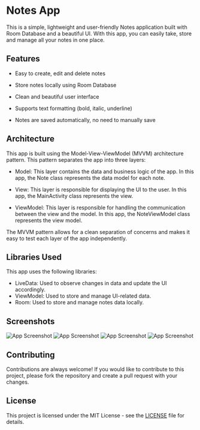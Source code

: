 
# Notes App

This is a simple, lightweight and user-friendly Notes application built with Room Database and a beautiful UI. With this app, you can easily take, store and manage all your notes in one place.


## Features

- Easy to create, edit and delete notes

- Store notes locally using Room Database

- Clean and beautiful user interface

- Supports text formatting (bold, italic, underline)

- Notes are saved automatically, no need to manually save


## Architecture

This app is built using the Model-View-ViewModel (MVVM) architecture pattern. This pattern separates the app into three layers:

- Model: This layer contains the data and business logic of the app. In this app, the Note class represents the data model for each note.

- View: This layer is responsible for displaying the UI to the user. In this app, the MainActivity class represents the view.

- ViewModel: This layer is responsible for handling the communication between the view and the model. In this app, the NoteViewModel class represents the view model.

The MVVM pattern allows for a clean separation of concerns and makes it easy to test each layer of the app independently.


## Libraries Used
This app uses the following libraries:

- LiveData: Used to observe changes in data and update the UI accordingly.
- ViewModel: Used to store and manage UI-related data.
- Room: Used to store and manage notes data locally.
## Screenshots

![App Screenshot](https://res.cloudinary.com/djejz6zgw/image/upload/v1677731161/bg_a6bfnr.png)
![App Screenshot](https://res.cloudinary.com/djejz6zgw/image/upload/v1677731161/1675772728771_100_sqp9nn.png)
![App Screenshot](https://res.cloudinary.com/djejz6zgw/image/upload/v1677731161/1675772738938_100_zot54j.png)
![App Screenshot](https://res.cloudinary.com/djejz6zgw/image/upload/v1677731161/1675772735888_100_c6cycd.png)


## Contributing

Contributions are always welcome! If you would like to contribute to this project, please fork the repository and create a pull request with your changes.


## License

This project is licensed under the MIT License - see the [LICENSE](https://choosealicense.com/licenses/mit/) file for details.
